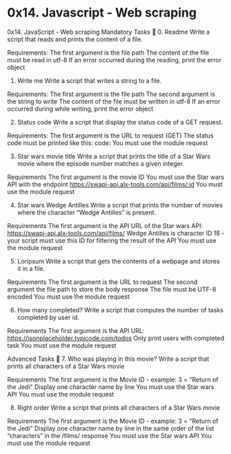 # 0x14. Javascript - Web scraping
0x14. JavaScript - Web scraping
Mandatory Tasks 📃
0. Readme
Write a script that reads and prints the content of a file.

Requirements:
The first argument is the file path The content of the file must be read in utf-8 If an error occurred during the reading, print the error object

1. Write me
Write a script that writes a string to a file.

Requirements:
The first argument is the file path The second argument is the string to write The content of the file must be written in utf-8 If an error occurred during while writing, print the error object

2. Status code
Write a script that display the status code of a GET request.

Requirements:
The first argument is the URL to request (GET) The status code must be printed like this: code: You must use the module request

3. Star wars movie title
Write a script that prints the title of a Star Wars movie where the episode number matches a given integer.

Requirements
The first argument is the movie ID You must use the Star wars API with the endpoint https://swapi-api.alx-tools.com/api/films/:id You must use the module request

4. Star wars Wedge Antilles
Write a script that prints the number of movies where the character “Wedge Antilles” is present.

Requirements
The first argument is the API URL of the Star wars API: https://swapi-api.alx-tools.com/api/films/ Wedge Antilles is character ID 18 - your script must use this ID for filtering the result of the API You must use the module request

5. Loripsum
Write a script that gets the contents of a webpage and stores it in a file.

Requirements
The first argument is the URL to request The second argument the file path to store the body response The file must be UTF-8 encoded You must use the module request

6. How many completed?
Write a script that computes the number of tasks completed by user id.

Requirements
The first argument is the API URL: https://jsonplaceholder.typicode.com/todos Only print users with completed task You must use the module request

Advanced Tasks 📃
7. Who was playing in this movie?
Write a script that prints all characters of a Star Wars movie

Requirements
The first argument is the Movie ID - example: 3 = “Return of the Jedi” Display one character name by line You must use the Star wars API You must use the module request

8. Right order
Write a script that prints all characters of a Star Wars movie

Requirements
The first argument is the Movie ID - example: 3 = “Return of the Jedi” Display one character name by line in the same order of the list “characters” in the /films/ response You must use the Star wars API You must use the module request
